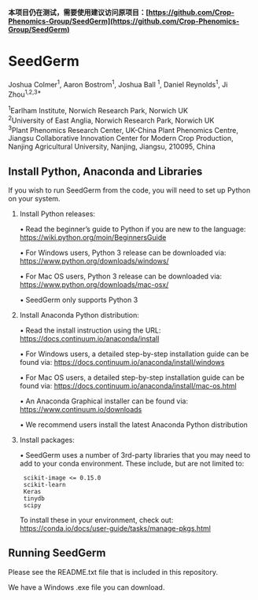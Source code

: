 **本项目仍在测试，需要使用建议访问原项目：[https://github.com/Crop-Phenomics-Group/SeedGerm](https://github.com/Crop-Phenomics-Group/SeedGerm)**

# SeedGerm

Joshua Colmer<sup>1</sup>, Aaron Bostrom<sup>1</sup>, Joshua Ball <sup>1</sup>, Daniel Reynolds<sup>1</sup>, Ji
Zhou<sup>1,2,3*</sup>

<sup>1</sup>Earlham Institute, Norwich Research Park, Norwich UK  
<sup>2</sup>University of East Anglia, Norwich Research Park, Norwich UK  
<sup>3</sup>Plant Phenomics Research Center, UK-China Plant Phenomics Centre, Jiangsu Collaborative Innovation Center
for Modern Crop Production, Nanjing Agricultural University, Nanjing, Jiangsu, 210095, China

## Install Python, Anaconda and Libraries

If you wish to run SeedGerm from the code, you will need to set up Python on your system.

1. Install Python releases:

   • Read the beginner’s guide to Python if you are new to the language:
   https://wiki.python.org/moin/BeginnersGuide

   • For Windows users, Python 3 release can be downloaded via:
   https://www.python.org/downloads/windows/

   • For Mac OS users, Python 3 release can be downloaded via:
   https://www.python.org/downloads/mac-osx/

   • SeedGerm only supports Python 3

2. Install Anaconda Python distribution:

   • Read the install instruction using the URL: https://docs.continuum.io/anaconda/install

   • For Windows users, a detailed step-by-step installation guide can be found via:
   https://docs.continuum.io/anaconda/install/windows

   • For Mac OS users, a detailed step-by-step installation guide can be found via:
   https://docs.continuum.io/anaconda/install/mac-os.html

   • An Anaconda Graphical installer can be found via:
   https://www.continuum.io/downloads

   • We recommend users install the latest Anaconda Python distribution

3. Install packages:

   • SeedGerm uses a number of 3rd-party libraries that you may need to add to your conda environment. These include,
   but are not limited to:

        scikit-image <= 0.15.0
        scikit-learn
        Keras
        tinydb
        scipy

   To install these in your environment, check out: https://conda.io/docs/user-guide/tasks/manage-pkgs.html

## Running SeedGerm

Please see the README.txt file that is included in this repository.

We have a Windows .exe file you can download.
